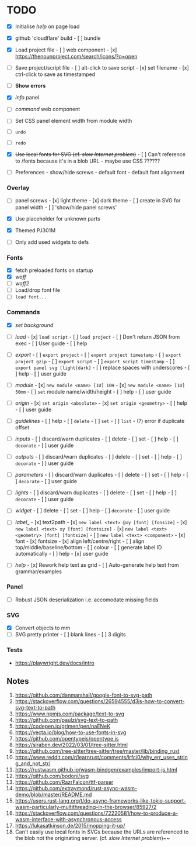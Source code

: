 # TODO

- [x] Initialise _help_ on page load

- [x] github 'cloudflare' build
      - [ ] bundle

- [x] Load project file
      - [ ] web component
      - [x] https://thenounproject.com/search/icons/?q=open

- [ ] Save project/script file
      - [ ] alt-click to save script
      - [x] set filename
      - [x] ctrl-click to save as timestamped

- [ ] **Show errors**

- [x] _info_ panel
- [ ] _command_ web component
- [ ] Set CSS panel element width from module width
- [ ] `undo`
- [ ] `redo`
- [x] ~~Use local fonts for SVG (cf. _slow Internet problem_)~~
      - [ ] Can't reference to /fonts because it's in a blob URL - maybe use CSS ??????
- [ ] Preferences
      - show/hide screws
      - default font
      - default font alignment


### Overlay
- [ ] panel screws
      - [x] light theme
      - [x] dark theme
      - [ ] create in SVG for panel width
      - [ ] 'show/hide panel screws'
- [x] Use placeholder for unknown parts
- [x] Themed PJ301M
- [ ] Only add used widgets to defs


### Fonts 
- [x] fetch preloaded fonts on startup
- [x] _woff_
- [ ] _woff2_
- [ ] Load/drop font file
- [ ] `load font...`

### Commands
- [x] _set background_

- [ ] _load_
      - [x] `load script`
      - [ ] `load project`
            - [ ] Don't return JSON from exec
            - [ ] User guide
            - [ ] help

- [ ] _export_
      - [ ] `export project`
      - [ ] `export project timestamp`
      - [ ] `export project gzip`
      - [ ] `export script`
      - [ ] `export script timestamp`
      - [ ] `export panel svg [light|dark]`
      - [ ] replace spaces with underscores
      - [ ] help
      - [ ] user guide

- [ ] _module_
      - [x] `new module <name> [1U] 10H`
      - [x] `new module <name> [1U] 50mm`
      - [ ] `set` module name/width/height
      - [ ] help
      - [ ] user guide

- [ ] _origin_
      - [x] `set origin <absolute>`
      - [x] `set origin <geometry>`
      - [ ] help
      - [ ] user guide

- [ ] _guidelines_
      - [ ] help
      - [ ] `delete`
      - [ ] `set`
      - [ ] `list`
      - (?) error if duplicate offset

- [ ] _inputs_
      - [ ] discard/warn duplicates
      - [ ] delete
      - [ ] set
      - [ ] help
      - [ ] `decorate`
      - [ ] user guide

- [ ] _outputs_
      - [ ] discard/warn duplicates
      - [ ] delete
      - [ ] set
      - [ ] help
      - [ ] `decorate`
      - [ ] user guide

- [ ] _parameters_
      - [ ] discard/warn duplicates
      - [ ] delete
      - [ ] set
      - [ ] help
      - [ ] `decorate`
      - [ ] user guide

- [ ] _lights_
      - [ ] discard/warn duplicates
      - [ ] delete
      - [ ] set
      - [ ] help
      - [ ] `decorate`
      - [ ] user guide

- [ ] _widget_
      - [ ] delete
      - [ ] set
      - [ ] help
      - [ ] `decorate`
      - [ ] user guide

- [ ] _label__
      - [x] text2path
      - [x] `new label <text> @xy [font] [fonsize]`
      - [x] `new label <text> xy [font] [fontsize]`
      - [x] `new label <text> <geometry> [font] [fontsize]`
      - [ ] `new label <text> <component>`
      - [x] font
      - [x] fontsize
      - [x] align left/centre/right
      - [ ] align top/middle/baseline/bottom
      - [ ] colour
      - [ ] generate label ID automatically
      - [ ] help
      - [x] user guide

- [ ] _help_
       - [x] Rework help text as grid
       - [ ] Auto-generate help text from grammar/examples


### Panel
- [ ] Robust JSON deserialization i.e. accomodate missing fields

### SVG
- [x] Convert objects to mm
- [ ] SVG pretty printer
      - [ ] blank lines
      - [ ] 3 digits

### Tests
- https://playwright.dev/docs/intro


## Notes

1.  https://github.com/danmarshall/google-font-to-svg-path
2.  https://stackoverflow.com/questions/26594555/d3js-how-to-convert-svg-text-to-path
3.  https://www.npmjs.com/package/text-to-svg
4.  https://github.com/paulzi/svg-text-to-path
5.  https://codepen.io/grimen/pen/naENeK
6.  https://vecta.io/blog/how-to-use-fonts-in-svg
7.  https://github.com/opentypejs/opentype.js
8.  https://siraben.dev/2022/03/01/tree-sitter.html
9.  https://github.com/tree-sitter/tree-sitter/tree/master/lib/binding_rust
10. https://www.reddit.com/r/learnrust/comments/lrfci0/why_err_uses_string_and_not_str/
11. https://rustwasm.github.io/wasm-bindgen/examples/import-js.html
12. https://github.com/bodoni/svg
13. https://github.com/RazrFalcon/ttf-parser
14. https://github.com/extraymond/rust-async-wasm-demo/blob/master/README.md
15. https://users.rust-lang.org/t/do-async-frameworks-like-tokio-support-wasm-particularly-multithreading-in-the-browser/85927/2
16. https://stackoverflow.com/questions/72220581/how-to-produce-a-wasm-interface-with-asynchronous-access
17. https://lukasatkinson.de/2015/mopping-it-up/
18. Can't easily use local fonts in SVGs because the URLs are referenced to the blob not the originating server.
    (cf. _slow Internet problem_)~~


